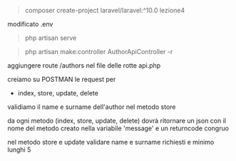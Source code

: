 >composer create-project laravel/laravel:^10.0 lezione4

modificato .env

>php artisan serve

>php artisan make:controller AuthorApiController -r

aggiungere route /authors nel file delle rotte api.php

creiamo su POSTMAN le request per
- index, store, update, delete

validiamo il name e surname dell'author nel metodo store

da ogni metodo (index, store, update, delete) dovrà ritornare un json con il nome del metodo creato nella variabile 'message' e un returncode congruo

nel metodo store e update validare name e surname richiesti e minimo lunghi 5

